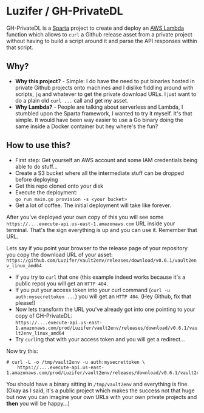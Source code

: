 # Luzifer / GH-PrivateDL

GH-PrivateDL is a [Sparta](http://gosparta.io/) project to create and deploy an [AWS Lambda](https://aws.amazon.com/lambda/) function which allows to `curl` a Github release asset from a private project without having to build a script around it and parse the API responses within that script.

## Why?

- **Why this project?** - Simple: I do have the need to put binaries hosted in private Github projects onto machines and I dislike fiddling around with scripts, `jq` and whatever to get the private download URLs. I just want to do a plain old `curl ...` call and get my asset.
- **Why Lambda?** - People are talking about serverless and Lambda, I stumbled upon the Sparta framework, I wanted to try it myself. It's that simple. It would have been way easier to use a Go binary doing the same inside a Docker container but hey where's the fun?

## How to use this?

- First step: Get yourself an AWS account and some IAM credentials being able to do stuff...
- Create a S3 bucket where all the intermediate stuff can be dropped before deploying
- Get this repo cloned onto your disk
- Execute the deployment:  
`go run main.go provision -s <your bucket>`
- Get a lot of coffee. The initial deployment will take like forever.

After you've deployed your own copy of this you will see some `https://....execute-api.us-east-1.amazonaws.com` URL inside your terminal. That's the sign everything is up and you can use it. Remember that URL.

Lets say if you point your browser to the release page of your repository you copy the download URL of your asset:  
`https://github.com/Luzifer/vault2env/releases/download/v0.6.1/vault2env_linux_amd64`

- If you try to `curl` that one (this example indeed works because it's a public repo) you will get an `HTTP 404`.
- If you put your access token into your curl command (`curl -u auth:mysecrettoken ...`) you will get an `HTTP 404`. (Hey Github, fix that please!)
- Now lets transform the URL you've already got into one pointing to your copy of GH-PrivateDL:  
`https://....execute-api.us-east-1.amazonaws.com/prod/Luzifer/vault2env/releases/download/v0.6.1/vault2env_linux_amd64`
- Try `curl`ing that with your access token and you will get a redirect...

Now try this:

```
# curl -L -o /tmp/vault2env -u auth:mysecrettoken \
    https://....execute-api.us-east-1.amazonaws.com/prod/Luzifer/vault2env/releases/download/v0.6.1/vault2env_linux_amd64
```

You should have a binary sitting in `/tmp/vault2env` and everything is fine. (Okay as I said, it's a public project which makes the success not that huge but now you can imagine your own URLs with your own private projects and **then** you will be happy...)
